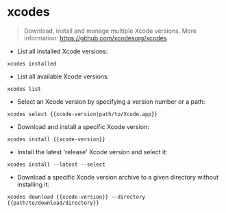 # xcodes

> Download, install and manage multiple Xcode versions.
> More information: <https://github.com/xcodesorg/xcodes>.

- List all installed Xcode versions:

`xcodes installed`

- List all available Xcode versions:

`xcodes list`

- Select an Xcode version by specifying a version number or a path:

`xcodes select {{xcode-version|path/to/Xcode.app}}`

- Download and install a specific Xcode version:

`xcodes install {{xcode-version}}`

- Install the latest 'release' Xcode version and select it:

`xcodes install --latest --select`

- Download a specific Xcode version archive to a given directory without installing it:

`xcodes download {{xcode-version}} --directory {{path/to/download/directory}}`
